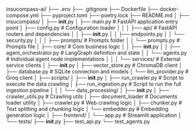 insucompass-ai/
├── .env
├── .gitignore
├── Dockerfile
├── docker-compose.yml
├── pyproject.toml
├── poetry.lock
├── README.md
│
├── insucompass/
│   ├── __init__.py
│   ├── main.py                 # FastAPI application entry point
│   ├── config.py               # Configuration loader
│   │
│   ├── api/                    # FastAPI routers and dependencies
│   │   ├── __init__.py
│   │   ├── endpoints.py
│   │   └── security.py
│   │
│   ├── prompts/                # Prompts folder
│   │   └── prompts.py          # Prompts file
│   ├── core/                   # Core business logic
│   │   ├── __init__.py
│   │   ├── agent_orchestrator.py # LangGraph definition and state
│   │   └── agents.py             # Individual agent node implementations
│   │
│   └── services/               # External service clients
│       ├── __init__.py
│       ├── vector_store.py       # ChromaDB client
│       ├── database.py           # SQLite connection and models
│       └── llm_provider.py       # Groq client
│
├── scripts/
│   ├── __init__.py
│   ├── run_crawler.py          # Script to execute the data crawling
│   ├── run_ingestion.py        # Script to run the full ingestion pipeline
│   │
│   └── data_processing/
│       ├── __init__.py
│       ├── crawler_utils.py      # Crawling utils
│       ├── document_loader       # Documents loader utility
│       ├── crawler.py            # Web crawling logic
│       ├── chunker.py            # Text splitting and chunking logic
│       └── embedder.py           # Embedding generation logic
│
├── frontend/
│   └── app.py                  # Streamlit application
│
└── tests/
    ├── __init__.py
    ├── test_api.py
    └── test_agents.py